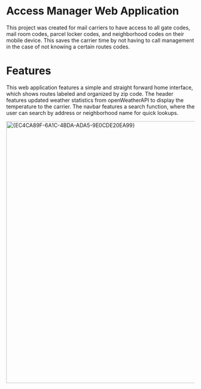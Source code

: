 <h1>Access Manager Web Application</h1>
<p>This project was created for mail carriers to have access to all gate codes, mail room codes, parcel locker codes, and neighborhood codes on their mobile device. 
  This saves the carrier time by not having to call management in the case of not knowing a certain routes codes.</p>

<h1>Features</h1>
<p>This web application features a simple and straight forward home interface, which shows routes labeled and organized by zip code.
The header features updated weather statistics from openWeatherAPI to display the temperature to the carrier.
The navbar features a search function, where the user can search by address or neighborhood name for quick lookups.</p>

<img width="800" height="700" alt="{EC4CA89F-6A1C-4BDA-ADA5-9E0CDE20EA99}" src="https://github.com/user-attachments/assets/01fa7226-5911-4927-abd9-42dbd94170c0" />

